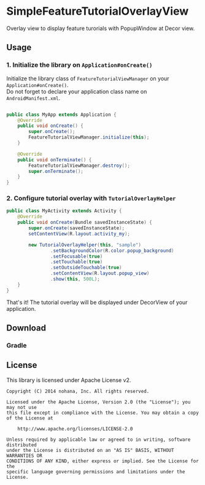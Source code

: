 # SimpleFeatureTutorialOverlayView

Overlay view to display feature turorials with PopupWindow at Decor view.

## Usage

### 1. Initialize the library on `Application#onCreate()`

Initialize the library class of `FeatureTutorialViewManager` on your `Application#onCreate()`.  
Do not forget to declare your application class name on `AndroidManifest.xml`.

```java

public class MyApp extends Application {
    @Override
    public void onCreate() {
        super.onCreate();
        FeatureTutorialViewManager.initialize(this);
    }

    @Override
    public void onTerminate() {
        FeatureTutorialViewManager.destroy();
        super.onTerminate();
    }
}
```

### 2. Configure tutorial overlay with `TutorialOverlayHelper`

```java
public class MyActivity extends Activity {
    @Override
    public void onCreate(Bundle savedInstanceState) {
        super.onCreate(savedInstanceState);
        setContentView(R.layout.activity_my);

        new TutorialOverlayHelper(this, "sample")
                .setBackgroundColor(R.color.popup_background)
                .setFocusable(true)
                .setTouchable(true)
                .setOutsideTouchable(true)
                .setContentView(R.layout.popup_view)
                .show(this, 500L);
    }
}
```

That's it!
The tutorial overlay will be displayed under DecorView of your application.

## Download

### Gradle



## License

This library is licensed under Apache License v2.

```
Copyright (C) 2014 nohana, Inc. All rights reserved.

Licensed under the Apache License, Version 2.0 (the "License"); you may not use
this file except in compliance with the License. You may obtain a copy of the License at

    http://www.apache.org/licenses/LICENSE-2.0

Unless required by applicable law or agreed to in writing, software distributed
under the License is distributed on an "AS IS" BASIS, WITHOUT WARRANTIES OR
CONDITIONS OF ANY KIND, either express or implied. See the License for the
specific language governing permissions and limitations under the License.
```
